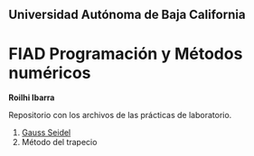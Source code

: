 ## Universidad Autónoma de Baja California 
# FIAD Programación y Métodos numéricos 

**Roilhi Ibarra**

Repositorio con los archivos de las prácticas de laboratorio.

1. [Gauss Seidel](https://github.com/roilhi/Proyecto_PyMN_2020_2/blob/main/codigos%20P3/GaussSeidel.c)
2. Método del trapecio




